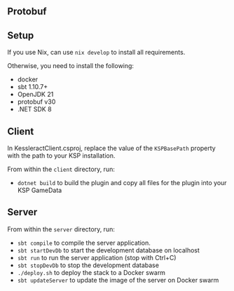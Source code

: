 ## Protobuf

## Setup

If you use Nix, can use `nix develop` to install all requirements.

Otherwise, you need to install the following:
- docker
- sbt 1.10.7+
- OpenJDK 21
- protobuf v30
- .NET SDK 8

## Client

In KessleractClient.csproj, replace the value of the `KSPBasePath` property with the path to your KSP installation.

From within the `client` directory, run:

- `dotnet build` to build the plugin and copy all files for the plugin into your KSP GameData

## Server
From within the `server` directory, run:

- `sbt compile` to compile the server application.
- `sbt startDevDb` to start the development database on localhost
- `sbt run` to run the server application (stop with Ctrl+C)
- `sbt stopDevDb` to stop the development database
- `./deploy.sh` to deploy the stack to a Docker swarm
- `sbt updateServer` to update the image of the server on Docker swarm